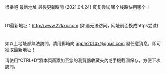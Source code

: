 很擼吧 最新地址 最後更新時間 (2021.04.24) 反复尝试 哪个线路快用哪个！
# 
D1最新地址：http://www.22kxx.com (如遇无法访问，网址前面换成https尝试)
# 
如以上地址都無法訪問，請用郵箱向 apple2014x@gmail.com 發任意消息，即可獲取最新地址！

请使用“CTRL+D”將本頁面添加至您的瀏覽器收藏夾內或手機截圖保存，方便下次訪問。
